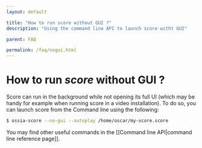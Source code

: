 ```yaml
---
layout: default

title: "How to run score without GUI ?"
description: "Using the command line API to launch score witht GUI"

parent: FAQ

permalink: /faq/nogui.html
---
```


# How to run *score* without GUI ?

Score can run in the background while not opening its full UI (which may be handy for example when running score in a video installation). To do so, you can launch score from the Command line using the following:

```bash
$ ossia-score --no-gui --autoplay /home/oscar/my-score.score
```

You may find other useful commands in the [[Command line API|command line reference page]].

